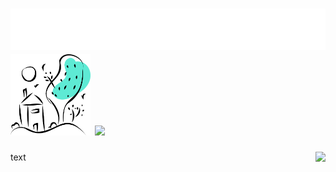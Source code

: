 
<h1 align="left">
  <img src="https://raw.githubusercontent.com/kvyuaiss/kvyuaiss/main/header.svg" alt="hi" />
  <img src="https://raw.githubusercontent.com/kvyuaiss/kvyuaiss/main/craft.svg" width="128" />
 <img src="https://skillicons.dev/icons?i=js,gcp,angular,ts,nextjs,nodejs,twitter,react,firebase,discord,cloudflare,bots,express,html,css,vscode,materialui,nginx,tailwind&perline=10" />
</h1>
<p align="right">
 <img align="right" src="https://lanyard-profile-readme.vercel.app/api/840040157851025440"></img>
</p>
text
